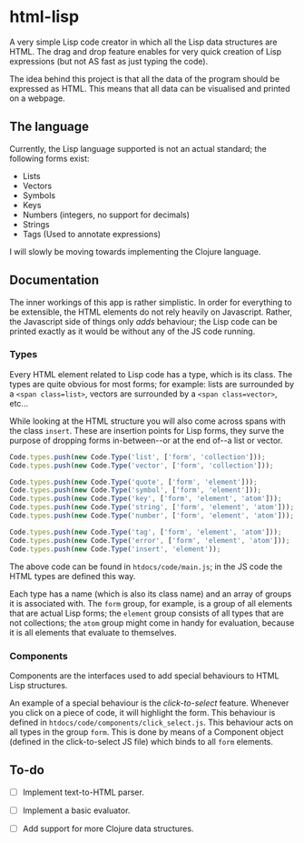 html-lisp
=========

A very simple Lisp code creator in which all the Lisp data structures are HTML. The drag and drop feature enables for very quick creation of Lisp expressions (but not AS fast as just typing the code).

The idea behind this project is that all the data of the program should be expressed as HTML. This means that all data can be visualised and printed on a webpage.

## The language

Currently, the Lisp language supported is not an actual standard; the following forms exist:

- Lists
- Vectors
- Symbols
- Keys
- Numbers (integers, no support for decimals)
- Strings
- Tags (Used to annotate expressions)

I will slowly be moving towards implementing the Clojure language.

## Documentation

The inner workings of this app is rather simplistic. In order for everything to be extensible, the HTML elements do not rely heavily on Javascript. Rather, the Javascript side of things only *adds* behaviour; the Lisp code can be printed exactly as it would be without any of the JS code running.

### Types

Every HTML element related to Lisp code has a type, which is its class. The types are quite obvious for most forms; for example: lists are surrounded by a ``<span class=list>``, vectors are surrounded by a ``<span class=vector>``, etc...

While looking at the HTML structure you will also come across spans with the class ``insert``. These are insertion points for Lisp forms, they surve the purpose of dropping forms in-between--or at the end of--a list or vector.

```javascript
Code.types.push(new Code.Type('list', ['form', 'collection']));
Code.types.push(new Code.Type('vector', ['form', 'collection']));

Code.types.push(new Code.Type('quote', ['form', 'element']));
Code.types.push(new Code.Type('symbol', ['form', 'element']));
Code.types.push(new Code.Type('key', ['form', 'element', 'atom']));
Code.types.push(new Code.Type('string', ['form', 'element', 'atom']));
Code.types.push(new Code.Type('number', ['form', 'element', 'atom']));

Code.types.push(new Code.Type('tag', ['form', 'element', 'atom']));
Code.types.push(new Code.Type('error', ['form', 'element', 'atom']));
Code.types.push(new Code.Type('insert', 'element'));
```

The above code can be found in ``htdocs/code/main.js``; in the JS code the HTML types are defined this way.

Each type has a name (which is also its class name) and an array of groups it is associated with. The ``form`` group, for example, is a group of all elements that are actual Lisp forms; the ``element`` group consists of all types that are not collections; the ``atom`` group might come in handy for evaluation, because it is all elements that evaluate to themselves.

### Components

Components are the interfaces used to add special behaviours to HTML Lisp structures.

An example of a special behaviour is the *click-to-select* feature. Whenever you click on a piece of code, it will highlight the form. This behaviour is defined in ``htdocs/code/components/click_select.js``. This behaviour acts on all types in the group ``form``. This is done by means of a Component object (defined in the click-to-select JS file) which binds to all ``form`` elements.

## To-do

- [ ] Implement text-to-HTML parser.
- [ ] Implement a basic evaluator.
- [ ] Add support for more Clojure data structures.
  
